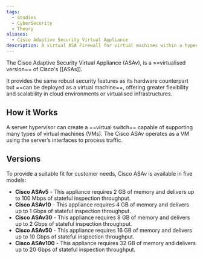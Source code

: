 ```yaml
---
tags:
  - Studies
  - CyberSecurity
  - Theory
aliases:
  - Cisco Adaptive Security Virtual Appliance
description: A virtual ASA Firewall for virtual machines within a hypervisor.
---
```

The Cisco Adaptive Security Virtual Appliance (ASAv), is a ==virtualised version== of Cisco's [[ASAs]]. 

It provides the same robust security features as its hardware counterpart but ==can be deployed as a virtual machine==, offering greater flexibility and scalability in cloud environments or virtualised infrastructures.

## How it Works

A server hypervisor can create a ==virtual switch== capable of supporting many types of virtual machines (VMs). The Cisco ASAv operates as a VM using the server’s interfaces to process traffic.

## Versions

To provide a suitable fit for customer needs, Cisco ASAv is available in five models:

- **Cisco ASAv5** - This appliance requires 2 GB of memory and delivers up to 100 Mbps of stateful inspection throughput.
- **Cisco ASAv10** - This appliance requires 4 GB of memory and delivers up to 1 Gbps of stateful inspection throughput.
- **Cisco ASAv30** - This appliance requires 8 GB of memory and delivers up to 2 Gbps of stateful inspection throughput.
- **Cisco ASAv50** - This appliance requires 16 GB of memory and delivers up to 10 Gbps of stateful inspection throughput.
- **Cisco ASAv100** - This appliance requires 32 GB of memory and delivers up to 20 Gbps of stateful inspection throughput.